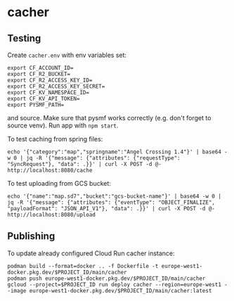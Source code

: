 cacher
======

Testing
-------

Create `cacher.env` with env variables set:

```
export CF_ACCOUNT_ID=
export CF_R2_BUCKET=
export CF_R2_ACCESS_KEY_ID=
export CF_R2_ACCESS_KEY_SECRET=
export CF_KV_NAMESPACE_ID=
export CF_KV_API_TOKEN=
export PYSMF_PATH=
```

and source. Make sure that pysmf works correctly (e.g. don't forget to source venv). Run app with `npm start`.

To test caching from spring files:

```
echo '{"category":"map","springname":"Angel Crossing 1.4"}' | base64 -w 0 | jq -R '{"message": {"attributes": {"requestType": "SyncRequest"}, "data": .}}' | curl -X POST -d @- http://localhost:8080/cache
```

To test uploading from GCS bucket:

```
echo '{"name":"map.sd7","bucket":"gcs-bucket-name"}' | base64 -w 0 | jq -R '{"message": {"attributes": {"eventType": "OBJECT_FINALIZE", "payloadFormat": "JSON_API_V1"}, "data": .}}' | curl -X POST -d @- http://localhost:8080/upload
```

Publishing
----------

To update already configured Cloud Run cacher instance:

```
podman build --format=docker .. -f Dockerfile -t europe-west1-docker.pkg.dev/$PROJECT_ID/main/cacher
podman push europe-west1-docker.pkg.dev/$PROJECT_ID/main/cacher
gcloud --project=$PROJECT_ID run deploy cacher --region=europe-west1 --image europe-west1-docker.pkg.dev/$PROJECT_ID/main/cacher:latest
```
